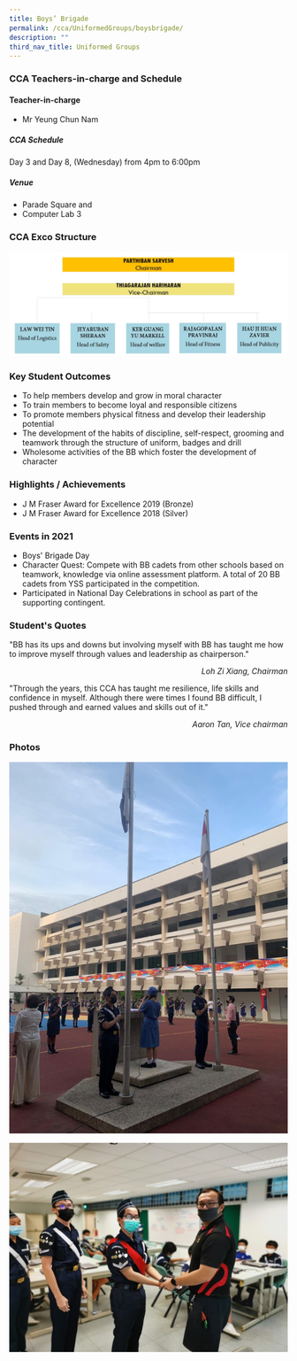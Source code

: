 ```yaml
---
title: Boys’ Brigade
permalink: /cca/UniformedGroups/boysbrigade/
description: ""
third_nav_title: Uniformed Groups
---
```

### CCA Teachers-in-charge and Schedule

#### Teacher-in-charge	
* Mr Yeung Chun Nam

##### CCA Schedule	
Day 3 and Day 8, (Wednesday) from 4pm to 6:00pm

##### Venue
* Parade Square and 
* Computer Lab 3

### CCA Exco Structure

![](/images/StudDevelopment/CCAs/UniformedGroups/BoysBrigade/Boys%20Brigade.jpeg)

### Key Student Outcomes

* To help members develop and grow in moral character
* To train members to become loyal and responsible citizens
* To promote members physical fitness and develop their leadership potential
* The development of the habits of discipline, self-respect, grooming and teamwork through the structure of uniform, badges and drill
* Wholesome activities of the BB which foster the development of character

### Highlights / Achievements

* J M Fraser Award for Excellence 2019 (Bronze)
* J M Fraser Award for Excellence 2018 (Silver)

### Events in 2021

* Boys' Brigade Day
* Character Quest: Compete with BB cadets from other schools based on teamwork, knowledge via online assessment platform. A total of 20 BB cadets from YSS participated in the competition.
* Participated in National Day Celebrations in school as part of the supporting contingent.

### Student's Quotes

"BB has its ups and downs but involving myself with BB has taught me how to improve myself through values and leadership as chairperson."
<div style="text-align: right;"><em>Loh Zi Xiang, Chairman</em></div>


"Through the years, this CCA has taught me resilience, life skills and confidence in myself. Although there were times I found BB difficult, I pushed through and earned values and skills out of it."
<div style="text-align: right;"><em>Aaron Tan, Vice chairman</em></div>


### Photos

![](/images/StudDevelopment/CCAs/UniformedGroups/BoysBrigade/bb_1.jpg)

![](/images/StudDevelopment/CCAs/UniformedGroups/BoysBrigade/bb_2.jpg)